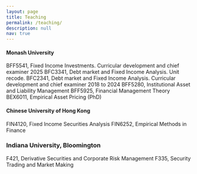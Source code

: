 ```yaml
---
layout: page
title: Teaching
permalink: /teaching/
description: null
nav: true
---
```

#### M﻿onash University

BFF5541, Fixed Income Investments. Curricular development and chief examiner 2025
BFC3341, Debt market and Fixed Income Analysis. Unit recode.
BFC2341, Debt market and Fixed Income Analysis. Curricular development and chief examiner 2018 to 2024
BFF5280, Institutional Asset and Liability Management
BFF5925, Financial Management Theory
BEX6011, Empirical Asset Pricing (PhD)

#### C﻿hinese University of Hong Kong

FIN4120, Fixed Income Securities Analysis
FIN6252, Empirical Methods in Finance

### Indiana University, Bloomington

F421, Derivative Securities and Corporate Risk Management
F335, Security Trading and Market Making